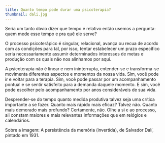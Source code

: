 ```yaml
---
title: Quanto tempo pode durar uma psicoterapia?
thumbnail: dali.jpg
---
```

<!--StartFragment-->

Seria um tanto óbvio dizer que tempo é relativo então usemos a pergunta: quem mede esse tempo e pra quê ele serve?

O processo psicoterápico é singular, relacional, avança ou recua de acordo com as condições para tal, por isso, tentar estabelecer um prazo específico seria necessariamente assumir determinados interesses de metas e produção com os quais não nos alinhamos por aqui.

A psicoterapia não é linear e nem ininterrupta, entender-se e transforma-se movimenta diferentes aspectos e momentos da nossa vida. Sim, você pode ir e voltar para a terapia. Sim, você pode passar por um acompanhamento pontual e se sentir satisfeito para a demanda daquele momento. E sim, você pode escolher pelo acompanhamento por anos consideráveis de sua vida.

Desprender-se do tempo quanto medida produtiva talvez seja uma crítica importante a se fazer. Quanto mais rápido mais eficaz? Talvez não. Quanto mais demorado mais profundo? Certamente, não. Olhe a si e ao processo, ali constam maiores e mais relevantes informações que em relógios e calendários.

Sobre a imagem: A persistência da memória (invertida), de Salvador Dalí, pintado em 1931.

<!--EndFragment-->